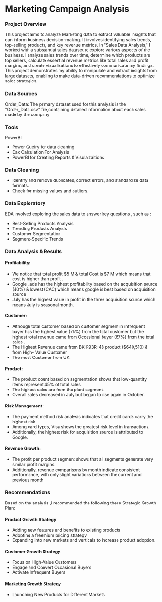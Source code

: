 # Marketing Campaign Analysis


### Project Overview
This project aims to analyze Marketing data to extract valuable insights that can inform business decision-making. It involves identifying sales trends, top-selling products, and key revenue metrics.
 In "Sales Data Analysis," I worked with a substantial sales dataset to explore various aspects of the business.
 l analyze sales trends over time, determine which products are top sellers, calculate essential revenue metrics like total sales and profit margins, and create visualizations to effectively communicate my findings. 
 This project demonstrates my ability to manipulate and extract insights from large datasets, enabling  to make data-driven recommendations to optimize sales strategies.

### Data Sources

Order_Data: The primary dataset used for this analysis is the "Order_Data.csv" file,containing detailed information about each sales made by the company


### Tools 

PowerBI 
- Power Queiry for data cleaning
- Dax Calculation For Analysis
- PowerBI for Creating Reports & Visulaizaitions

### Data Cleaning

 - Identify and remove duplicates, correct errors, and standardize data formats.
 - Check for missing values and outliers. 

### Data Exploratory 

EDA involved exploring the sales data to answer key questions , such as :
- Best-Selling Products Analysis
- Trending Products Analysis
- Customer Segmentation
- Segment-Specific Trends

### Data Analysis & Results 

#### Profitability:
- We notice that total profit $5 M & total Cost is $7 M  which means  that cost is higher than profit .
- Google _ads has the highest profitability  based on the acquisition source (40%)  & lowest (CAC)  which means google is best  based on acquisition source 
- July has the highest value in profit in the three acquisition source   which means  July is seasonal month.

#### Customer:
- Although total customer based on customer segment in infrequent buyer has the highest value (75%) from the total customer  but  the highest total revenue came  from Occasional buyer (67%) from the total sales .
- The Highest Revenue came from BK-R93R-48  product ($640,510)  & from High- Value Customer 
- The most Customer from UK

#### Product:
- The product count based on segmentation shows that low-quantity items represent 45% of total sales
- The highest sales are from the plant segment.
- Overall sales decreased in July but began to rise again in October.

#### Risk Management: 
- The payment method risk analysis indicates that credit cards carry the highest risk.
-  Among card types, Visa shows the greatest risk level in transactions. 
- Additionally, the highest risk for acquisition source is attributed to Google.

#### Revenue Growth:
- The profit per product segment shows that all segments generate very similar profit margins.
- Additionally, revenue comparisons by month indicate consistent performance, with only slight variations between the current and previous month


### Recommendations 

Based on the analysis ,i recommended the following these Strategic Growth Plan:

#### Product Growth Strategy 

- Adding new features and benefits to existing products
- Adopting a freemium pricing strategy
- Expanding into new markets and verticals to increase product adoption.
#### Customer Growth Strategy

- Focus on High-Value Customers
- Engage and Convert Occasional Buyers
- Activate Infrequent Buyers
  
#### Marketing Growth Strategy
- Launching New Products for Different Markets
  











  



  












